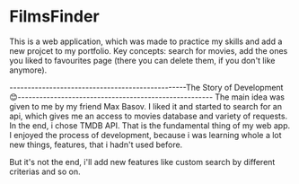 # FilmsFinder
This is a web application, which was made to practice my skills and add a new projcet to my portfolio.
Key concepts: search for movies, add the ones you liked to favourites page (there you can delete them, if you don't like anymore).

-------------------------------------------------The Story of Development😊------------------------------------------------------
The main idea was given to me by my friend Max Basov. I liked it and started to search for an api, which gives me an access to movies database and variety of requests.
In the end, i chose TMDB API. That is the fundamental thing of my web app. I enjoyed the process of development, because i was learning whole a lot new things, features,
that i hadn't used before. 

But it's not the end, i'll add new features like custom search by different criterias and so on.
